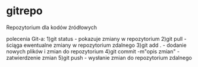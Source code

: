 # gitrepo
Repozytorium dla kodów źródłowych


polecenia Git-a:
1)git status - pokazuje zmiany w repozytorium
2)git pull - ściąga ewentualne zmiany w repozytorium zdalnego
3)git add . - dodanie nowych plików i zmian do repozytorium
4)git commit -m"opis zmian" - zatwierdzenie zmian
5)git push - wysłanie zmian do repozytorium zdalnego
